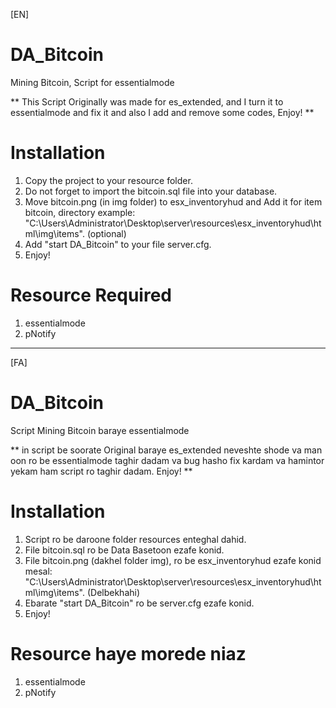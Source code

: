 [EN]

# DA_Bitcoin
Mining Bitcoin, Script for essentialmode 

** This Script Originally was made for es_extended, and I turn it to essentialmode and fix it and also I add and remove some codes, Enjoy! **
# Installation
1) Copy the project to your resource folder.
2) Do not forget to import the bitcoin.sql file into your database.
3) Move bitcoin.png (in img folder) to esx_inventoryhud and Add it for item bitcoin, directory example: "C:\Users\Administrator\Desktop\server\resources\esx_inventoryhud\html\img\items". (optional)
4) Add "start DA_Bitcoin" to your file server.cfg.
5) Enjoy!

# Resource Required
1) essentialmode
2) pNotify

--------------------------------------------------------
[FA]

# DA_Bitcoin
Script Mining Bitcoin baraye essentialmode

** in script be soorate Original baraye es_extended neveshte shode va man oon ro be essentialmode taghir dadam va bug hasho fix kardam va hamintor yekam ham script ro taghir dadam. Enjoy! **

# Installation
1) Script ro be daroone folder resources enteghal dahid.  
2) File bitcoin.sql ro be Data Basetoon ezafe konid.
3) File bitcoin.png (dakhel folder img), ro be esx_inventoryhud ezafe konid mesal: "C:\Users\Administrator\Desktop\server\resources\esx_inventoryhud\html\img\items". (Delbekhahi)
4) Ebarate "start DA_Bitcoin" ro be server.cfg ezafe konid.
5) Enjoy!

# Resource haye morede niaz
1) essentialmode
2) pNotify
